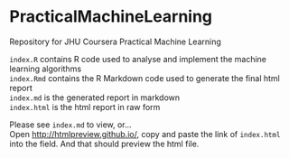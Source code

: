 # PracticalMachineLearning
Repository for JHU Coursera Practical Machine Learning  
  
  
`index.R` contains R code used to analyse and implement the machine learning algorithms  
`index.Rmd` contains the R Markdown code used to generate the final html report  
`index.md` is the generated report in markdown  
`index.html` is the html report in raw form  
  
Please see `index.md` to view, or...  
Open http://htmlpreview.github.io/, copy and paste the link of `index.html` into the field. And that should preview the html file.
